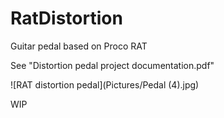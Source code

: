 # RatDistortion
Guitar pedal based on Proco RAT

See "Distortion pedal project documentation.pdf"

![RAT distortion pedal](Pictures/Pedal (4).jpg)

WIP
